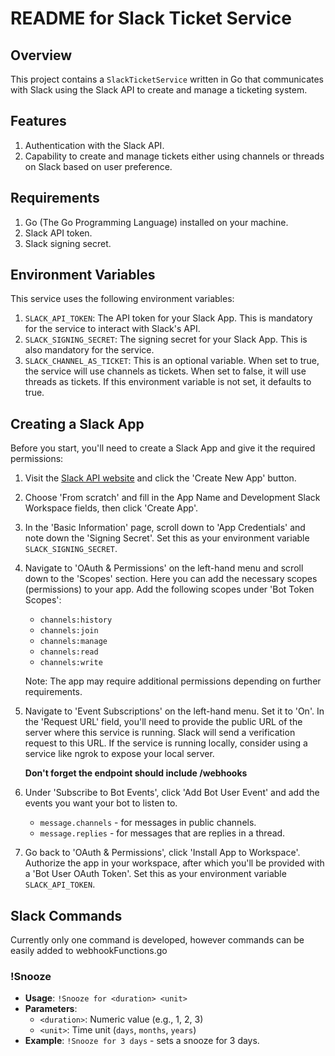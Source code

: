 # README for Slack Ticket Service

## Overview
This project contains a `SlackTicketService` written in Go that communicates with Slack using the Slack API to create and manage a ticketing system.

## Features
1. Authentication with the Slack API.
2. Capability to create and manage tickets either using channels or threads on Slack based on user preference.

## Requirements
1. Go (The Go Programming Language) installed on your machine.
2. Slack API token.
3. Slack signing secret.

## Environment Variables
This service uses the following environment variables:

1. `SLACK_API_TOKEN`: The API token for your Slack App. This is mandatory for the service to interact with Slack's API.
2. `SLACK_SIGNING_SECRET`: The signing secret for your Slack App. This is also mandatory for the service.
3. `SLACK_CHANNEL_AS_TICKET`: This is an optional variable. When set to true, the service will use channels as tickets. When set to false, it will use threads as tickets. If this environment variable is not set, it defaults to true.


## Creating a Slack App
Before you start, you'll need to create a Slack App and give it the required permissions:

1. Visit the [Slack API website](https://api.slack.com/apps?new_app=1) and click the 'Create New App' button.

2. Choose 'From scratch' and fill in the App Name and Development Slack Workspace fields, then click 'Create App'.

3. In the 'Basic Information' page, scroll down to 'App Credentials' and note down the 'Signing Secret'. Set this as your environment variable `SLACK_SIGNING_SECRET`.

4. Navigate to 'OAuth & Permissions' on the left-hand menu and scroll down to the 'Scopes' section. Here you can add the necessary scopes (permissions) to your app. Add the following scopes under 'Bot Token Scopes':
   - `channels:history`
   - `channels:join`
   - `channels:manage`
   - `channels:read`
   - `channels:write`
   
   Note: The app may require additional permissions depending on further requirements.

5. Navigate to 'Event Subscriptions' on the left-hand menu. Set it to 'On'. In the 'Request URL' field, you'll need to provide the public URL of the server where this service is running. Slack will send a verification request to this URL. If the service is running locally, consider using a service like ngrok to expose your local server.

   **Don't forget the endpoint should include /webhooks**

6. Under 'Subscribe to Bot Events', click 'Add Bot User Event' and add the events you want your bot to listen to. 
     - `message.channels` - for messages in public channels.
     - `message.replies` - for messages that are replies in a thread.

7. Go back to 'OAuth & Permissions', click 'Install App to Workspace'. Authorize the app in your workspace, after which you'll be provided with a 'Bot User OAuth Token'. Set this as your environment variable `SLACK_API_TOKEN`.

## Slack Commands

Currently only one command is developed, however commands can be easily added to webhookFunctions.go

### !Snooze

- **Usage**: `!Snooze for <duration> <unit>`
- **Parameters**:
  - `<duration>`: Numeric value (e.g., 1, 2, 3)
  - `<unit>`: Time unit (`days`, `months`, `years`)
- **Example**: `!Snooze for 3 days` - sets a snooze for 3 days.
